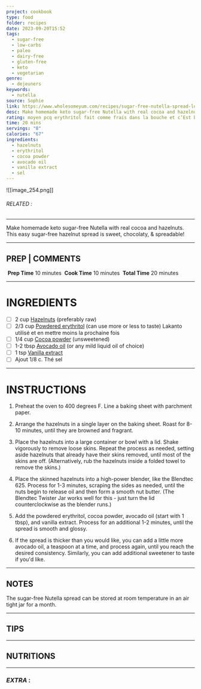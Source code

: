 ```yaml
---
project: cookbook
type: food
folder: recipes
date: 2023-09-20T15:52
tags:
  - sugar-free
  - low-carbs
  - paleo
  - dairy-free
  - gluten-free
  - keto
  - vegetarian
genre:
  - dejeuners
keywords:
  - nutella
source: Sophie
link: https://www.wholesomeyum.com/recipes/sugar-free-nutella-spread-low-carb-paleo/
desc: Make homemade keto sugar-free Nutella with real cocoa and hazelnuts. This easy sugar-free hazelnut spread is sweet, chocolaty, & spreadable!
rating: moyen pcq erythritol fait comme frais dans la bouche et c’Est bizarre mais JAcob aime ça
time: 20 mins
servings: "8"
calories: "67"
ingredients:
  - hazelnuts
  - erythritol
  - cocoa powder
  - avocado oil
  - vanilla extract
  - sel
---
```


![[image_254.png]]
###### *RELATED* : 
---
Make homemade keto sugar-free Nutella with real cocoa and hazelnuts. This easy sugar-free hazelnut spread is sweet, chocolaty, & spreadable!

---
## PREP | COMMENTS

 **Prep Time** 10 minutes
 **Cook Time** 10 minutes
 **Total Time** 20 minutes

---
# INGREDIENTS

- [ ] 2 cup [Hazelnuts](https://www.wholesomeyum.com/product/B00HUZNTLA/US/wholyum-20/) (preferably raw)
- [ ] 2/3 cup [Powdered erythritol](https://www.wholesomeyum.com/product/B0079OYIFS/US/wholyum-20/) (can use more or less to taste) Lakanto utilisé et en mettre moins la prochaine fois
- [ ] 1/4 cup [Cocoa powder](https://www.wholesomeyum.com/product/B00HES9CMS/US/wholyum-20/) (unsweetened)
- [ ] 1-2 tbsp [Avocado oil](https://www.wholesomeyum.com/product/B00RBTKRA6/US/wholyum-20/) (or any mild liquid oil of choice)
- [ ] 1 tsp [Vanilla extract](https://www.wholesomeyum.com/product/B0002UN7PI/US/wholyum-20/)
- [ ] Ajout 1/8 c. Thé sel

---
# INSTRUCTIONS

1. Preheat the oven to 400 degrees F. Line a baking sheet with parchment paper.
    
2. Arrange the hazelnuts in a single layer on the baking sheet. Roast for 8-10 minutes, until they are browned and fragrant.
    
3. Place the hazelnuts into a large container or bowl with a lid. Shake vigorously to remove loose skins. Repeat the process as needed, setting aside hazelnuts that already have their skins removed, until most of the skins are off. (Alternatively, rub the hazelnuts inside a folded towel to remove the skins.)
    
4. Place the skinned hazelnuts into a high-power blender, like the Blendtec 625. Process for 1-3 minutes, scraping the sides as needed, until the nuts begin to release oil and then form a smooth nut butter. (The Blendtec Twister Jar works well for this - just turn the lid counterclockwise as the blender runs.)
    
5. Add the powdered erythritol, cocoa powder, avocado oil (start with 1 tbsp), and vanilla extract. Process for an additional 1-2 minutes, until the spread is smooth and glossy.
    
6. If the spread is thicker than you would like, you can add a little more avocado oil, a teaspoon at a time, and process again, until you reach the desired consistency. Similarly, you can add additional sweetener to taste if you'd like.

---
## NOTES

The sugar-free Nutella spread can be stored at room temperature in an air tight jar for a month.

---
## TIPS



---
## NUTRITIONS



---
### *EXTRA* :



